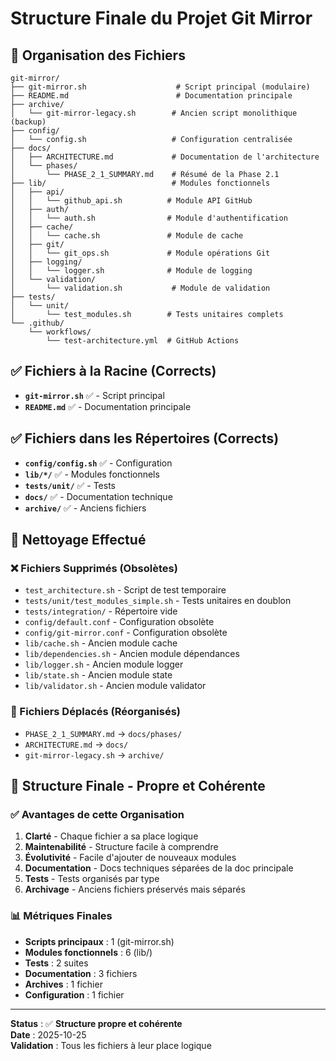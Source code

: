 # Structure Finale du Projet Git Mirror

## 📁 Organisation des Fichiers

```
git-mirror/
├── git-mirror.sh                    # Script principal (modulaire)
├── README.md                        # Documentation principale
├── archive/
│   └── git-mirror-legacy.sh        # Ancien script monolithique (backup)
├── config/
│   └── config.sh                   # Configuration centralisée
├── docs/
│   ├── ARCHITECTURE.md             # Documentation de l'architecture
│   └── phases/
│       └── PHASE_2_1_SUMMARY.md    # Résumé de la Phase 2.1
├── lib/                            # Modules fonctionnels
│   ├── api/
│   │   └── github_api.sh          # Module API GitHub
│   ├── auth/
│   │   └── auth.sh                # Module d'authentification
│   ├── cache/
│   │   └── cache.sh               # Module de cache
│   ├── git/
│   │   └── git_ops.sh             # Module opérations Git
│   ├── logging/
│   │   └── logger.sh              # Module de logging
│   └── validation/
│       └── validation.sh           # Module de validation
├── tests/
│   └── unit/
│       └── test_modules.sh        # Tests unitaires complets
└── .github/
    └── workflows/
        └── test-architecture.yml  # GitHub Actions
```

## ✅ Fichiers à la Racine (Corrects)

- **`git-mirror.sh`** ✅ - Script principal
- **`README.md`** ✅ - Documentation principale

## ✅ Fichiers dans les Répertoires (Corrects)

- **`config/config.sh`** ✅ - Configuration
- **`lib/*/`** ✅ - Modules fonctionnels
- **`tests/unit/`** ✅ - Tests
- **`docs/`** ✅ - Documentation technique
- **`archive/`** ✅ - Anciens fichiers

## 🧹 Nettoyage Effectué

### ❌ Fichiers Supprimés (Obsolètes)
- `test_architecture.sh` - Script de test temporaire
- `tests/unit/test_modules_simple.sh` - Tests unitaires en doublon
- `tests/integration/` - Répertoire vide
- `config/default.conf` - Configuration obsolète
- `config/git-mirror.conf` - Configuration obsolète
- `lib/cache.sh` - Ancien module cache
- `lib/dependencies.sh` - Ancien module dépendances
- `lib/logger.sh` - Ancien module logger
- `lib/state.sh` - Ancien module state
- `lib/validator.sh` - Ancien module validator

### 📁 Fichiers Déplacés (Réorganisés)
- `PHASE_2_1_SUMMARY.md` → `docs/phases/`
- `ARCHITECTURE.md` → `docs/`
- `git-mirror-legacy.sh` → `archive/`

## 🎯 Structure Finale - Propre et Cohérente

### ✅ Avantages de cette Organisation
1. **Clarté** - Chaque fichier a sa place logique
2. **Maintenabilité** - Structure facile à comprendre
3. **Évolutivité** - Facile d'ajouter de nouveaux modules
4. **Documentation** - Docs techniques séparées de la doc principale
5. **Tests** - Tests organisés par type
6. **Archivage** - Anciens fichiers préservés mais séparés

### 📊 Métriques Finales
- **Scripts principaux** : 1 (git-mirror.sh)
- **Modules fonctionnels** : 6 (lib/)
- **Tests** : 2 suites
- **Documentation** : 3 fichiers
- **Archives** : 1 fichier
- **Configuration** : 1 fichier

---
**Status** : ✅ **Structure propre et cohérente**  
**Date** : 2025-10-25  
**Validation** : Tous les fichiers à leur place logique
